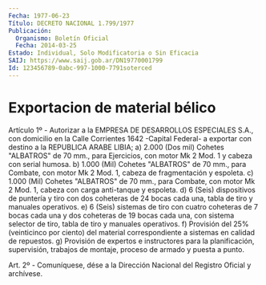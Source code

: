 ```yaml
---
Fecha: 1977-06-23
Título: DECRETO NACIONAL 1.799/1977
Publicación:
  Organismo: Boletín Oficial
  Fecha: 2014-03-25
Estado: Individual, Solo Modificatoria o Sin Eficacia
SAIJ: https://www.saij.gob.ar/DN19770001799
Id: 123456789-0abc-997-1000-7791soterced
---
```

# Exportacion de material bélico

<a id="1"></a>
Artículo 1º - Autorizar a la EMPRESA DE DESARROLLOS ESPECIALES S.A., con domicilio en la Calle Corrientes 1642 -Capital Federal- a exportar con destino a la REPUBLICA ARABE LIBIA; a) 2.000 (Dos mil) Cohetes "ALBATROS" de 70 mm., para Ejercicios, con motor Mk 2 Mod. 1 y cabeza con serial humosa. b) 1.000 (Mil) Cohetes "ALBATROS" de 70 mm., para Combate, con motor Mk 2 Mod. 1, cabeza de fragmentación y espoleta. c) 1.000 (Mil) Cohetes "ALBATROS" de 70 mm., para Combate, con motor Mk 2 Mod. 1, cabeza con carga anti-tanque y espoleta. d) 6 (Seis) dispositivos de puntería y tiro con dos coheteras de 24 bocas cada una, tabla de tiro y manuales operativos. e) 6 (Seis) sistemas de tiro con cuatro coheteras de 7 bocas cada una y dos coheteras de 19 bocas cada una, con sistema selector de tiro, tabla de tiro y manuales operativos. f) Provisión del 25% (veinticinco por ciento) del material correspondiente a sistemas en calidad de repuestos. g) Provisión de expertos e instructores para la planificación, supervisión, trabajos de montaje, proceso de armado y puesta a punto.

<a id="2"></a>
Art. 2º - Comuníquese, dése a la Dirección Nacional del Registro Oficial y archívese.